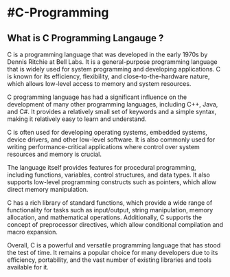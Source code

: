 # #C-Programming

## What is C Programming Langauge ?
C is a programming language that was developed in the early 1970s by Dennis Ritchie at Bell Labs. It is a general-purpose programming language that is widely used for system programming and developing applications. C is known for its efficiency, flexibility, and close-to-the-hardware nature, which allows low-level access to memory and system resources.


C programming language has had a significant influence on the development of many other programming languages, including C++, Java, and C#. It provides a relatively small set of keywords and a simple syntax, making it relatively easy to learn and understand.

C is often used for developing operating systems, embedded systems, device drivers, and other low-level software. It is also commonly used for writing performance-critical applications where control over system resources and memory is crucial.

The language itself provides features for procedural programming, including functions, variables, control structures, and data types. It also supports low-level programming constructs such as pointers, which allow direct memory manipulation.

C has a rich library of standard functions, which provide a wide range of functionality for tasks such as input/output, string manipulation, memory allocation, and mathematical operations. Additionally, C supports the concept of preprocessor directives, which allow conditional compilation and macro expansion.

Overall, C is a powerful and versatile programming language that has stood the test of time. It remains a popular choice for many developers due to its efficiency, portability, and the vast number of existing libraries and tools available for it.
